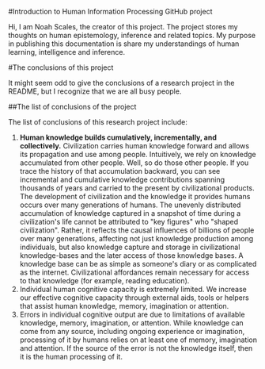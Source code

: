 #Introduction to Human Information Processing GitHub project

Hi, I am Noah Scales, the creator of this project. The project stores my thoughts on human epistemology, inference and related topics. My purpose in publishing this documentation is share my understandings of human learning, intelligence and inference. 

#The conclusions of this project

It might seem odd to give the conclusions of a research project in the README, but I recognize that we are all busy people.

##The list of conclusions of the project

The list of conclusions of this research project include:

1. **Human knowledge builds cumulatively, incrementally, and collectively.** Civilization carries human knowledge forward and allows its propagation and use among people. Intuitively, we rely on knowledge accumulated from other people. Well, so do those other people. If you trace the history of that accumulation backward, you can see incremental and cumulative knowledge contributions spanning thousands of years and carried to the present by civilizational products. The development of civilization and the knowledge it provides humans occurs over many generations of humans. The unevenly distributed accumulation of knowledge captured in a snapshot of time during a civilization's life cannot be attributed to "key figures" who "shaped civilization". Rather, it reflects the causal influences of billions of people over many generations, affecting not just knowledge production among individuals, but also knowledge capture and storage in civilizational knowledge-bases and the later access of those knowledge bases. A knowledge base can be as simple as someone's diary or as complicated as the internet. Civilizational affordances remain necessary for access to that knowledge (for example, reading education).  
2. Individual human cognitive capacity is extremely limited. We increase our effective cognitive capacity through external aids, tools or helpers that assist human knowledge, memory, imagination or attention.
3. Errors in individual cognitive output are due to limitations of available knowledge, memory, imagination, or attention. While knowledge can come from any source, including ongoing experience or imagination, processing of it by humans relies on at least one of memory, imagination and attention. If the source of the error is not the knowledge itself, then it is the human processing of it.
